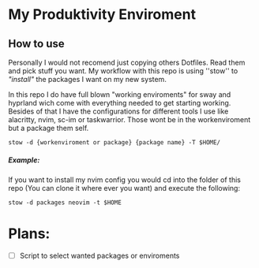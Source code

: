 # My Produktivity Enviroment

## How to use

Personally I would not recomend just copying others Dotfiles. Read them and
pick stuff you want. My workflow with this repo is using ''stow'' to
*"install"* the packages I want on my new system.

In this repo I do have full blown "working enviroments" for sway and hyprland
wich come with everything needed to get starting working. Besides of that I
have the configurations for different tools I use like alacritty, nvim, sc-im
or taskwarrior. Those wont be in the workenviroment but a package them self.

```
stow -d {workenviroment or package} {package name} -T $HOME/
```

##### Example:

If you want to install my nvim config you would cd into the folder of this repo (You can clone it where ever you want) and execute the following:

```
stow -d packages neovim -t $HOME
```

# Plans:

- [ ] Script to select wanted packages or enviroments
